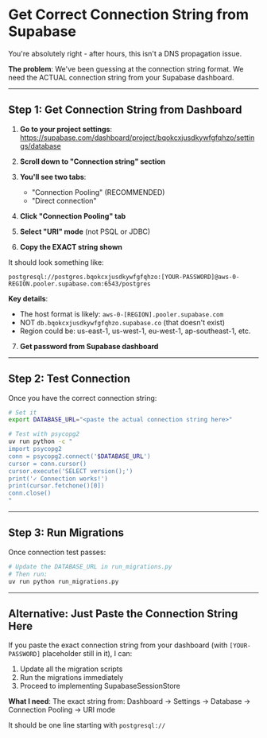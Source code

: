 # Get Correct Connection String from Supabase

You're absolutely right - after hours, this isn't a DNS propagation issue.

**The problem**: We've been guessing at the connection string format. We need the ACTUAL connection string from your Supabase dashboard.

---

## Step 1: Get Connection String from Dashboard

1. **Go to your project settings**:
   https://supabase.com/dashboard/project/bqokcxjusdkywfgfqhzo/settings/database

2. **Scroll down to "Connection string" section**

3. **You'll see two tabs**:
   - "Connection Pooling" (RECOMMENDED)
   - "Direct connection"

4. **Click "Connection Pooling" tab**

5. **Select "URI" mode** (not PSQL or JDBC)

6. **Copy the EXACT string shown**

It should look something like:
```
postgresql://postgres.bqokcxjusdkywfgfqhzo:[YOUR-PASSWORD]@aws-0-REGION.pooler.supabase.com:6543/postgres
```

**Key details**:
- The host format is likely: `aws-0-[REGION].pooler.supabase.com`
- NOT `db.bqokcxjusdkywfgfqhzo.supabase.co` (that doesn't exist)
- Region could be: us-east-1, us-west-1, eu-west-1, ap-southeast-1, etc.

7. **Get password from Supabase dashboard**

---

## Step 2: Test Connection

Once you have the correct connection string:

```bash
# Set it
export DATABASE_URL="<paste the actual connection string here>"

# Test with psycopg2
uv run python -c "
import psycopg2
conn = psycopg2.connect('$DATABASE_URL')
cursor = conn.cursor()
cursor.execute('SELECT version();')
print('✓ Connection works!')
print(cursor.fetchone()[0])
conn.close()
"
```

---

## Step 3: Run Migrations

Once connection test passes:

```bash
# Update the DATABASE_URL in run_migrations.py
# Then run:
uv run python run_migrations.py
```

---

## Alternative: Just Paste the Connection String Here

If you paste the exact connection string from your dashboard (with `[YOUR-PASSWORD]` placeholder still in it), I can:
1. Update all the migration scripts
2. Run the migrations immediately
3. Proceed to implementing SupabaseSessionStore

**What I need**:
The exact string from: Dashboard → Settings → Database → Connection Pooling → URI mode

It should be one line starting with `postgresql://`
